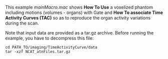 This example *mainMacro.mac* shows **How To Use** a voxelized phantom including motions (volumes - organs) with Gate and **How To
associate Time Activity Curves (TAC)** so as to reproduce the organ activity variations during the scan.

Note that input data are provided as a tar.gz archive. Before running the example, you have to decompress this file:

    cd PATH_TO/imaging/TimeActivityCurve/data
    tar -xzf NCAT_atnFiles.tar.gz


